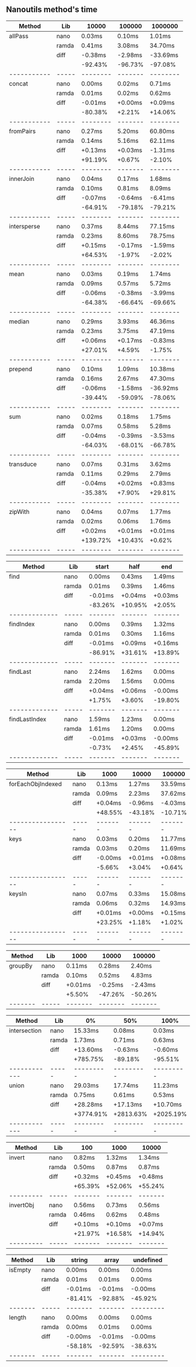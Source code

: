 ## Nanoutils method's time
| Method      | Lib   |    10000 |  100000 |  1000000 |
| ----------- | ----- | -------- | ------- | -------- |
| allPass     | nano  |   0.03ms |  0.10ms |   1.01ms |
|             | ramda |   0.41ms |  3.08ms |  34.70ms |
|             | diff  |  -0.38ms | -2.98ms | -33.69ms |
|             |       |  -92.43% | -96.73% |  -97.08% |
| ----------- | ----- | -------- | ------- | -------- |
| concat      | nano  |   0.00ms |  0.02ms |   0.71ms |
|             | ramda |   0.01ms |  0.02ms |   0.62ms |
|             | diff  |  -0.01ms | +0.00ms |  +0.09ms |
|             |       |  -80.38% |  +2.21% |  +14.06% |
| ----------- | ----- | -------- | ------- | -------- |
| fromPairs   | nano  |   0.27ms |  5.20ms |  60.80ms |
|             | ramda |   0.14ms |  5.16ms |  62.11ms |
|             | diff  |  +0.13ms | +0.03ms |  -1.31ms |
|             |       |  +91.19% |  +0.67% |   -2.10% |
| ----------- | ----- | -------- | ------- | -------- |
| innerJoin   | nano  |   0.04ms |  0.17ms |   1.68ms |
|             | ramda |   0.10ms |  0.81ms |   8.09ms |
|             | diff  |  -0.07ms | -0.64ms |  -6.41ms |
|             |       |  -64.91% | -79.18% |  -79.21% |
| ----------- | ----- | -------- | ------- | -------- |
| intersperse | nano  |   0.37ms |  8.44ms |  77.15ms |
|             | ramda |   0.23ms |  8.60ms |  78.75ms |
|             | diff  |  +0.15ms | -0.17ms |  -1.59ms |
|             |       |  +64.53% |  -1.97% |   -2.02% |
| ----------- | ----- | -------- | ------- | -------- |
| mean        | nano  |   0.03ms |  0.19ms |   1.74ms |
|             | ramda |   0.09ms |  0.57ms |   5.72ms |
|             | diff  |  -0.06ms | -0.38ms |  -3.99ms |
|             |       |  -64.38% | -66.64% |  -69.66% |
| ----------- | ----- | -------- | ------- | -------- |
| median      | nano  |   0.29ms |  3.93ms |  46.36ms |
|             | ramda |   0.23ms |  3.75ms |  47.19ms |
|             | diff  |  +0.06ms | +0.17ms |  -0.83ms |
|             |       |  +27.01% |  +4.59% |   -1.75% |
| ----------- | ----- | -------- | ------- | -------- |
| prepend     | nano  |   0.10ms |  1.09ms |  10.38ms |
|             | ramda |   0.16ms |  2.67ms |  47.30ms |
|             | diff  |  -0.06ms | -1.58ms | -36.92ms |
|             |       |  -39.44% | -59.09% |  -78.06% |
| ----------- | ----- | -------- | ------- | -------- |
| sum         | nano  |   0.02ms |  0.18ms |   1.75ms |
|             | ramda |   0.07ms |  0.58ms |   5.28ms |
|             | diff  |  -0.04ms | -0.39ms |  -3.53ms |
|             |       |  -64.03% | -68.01% |  -66.78% |
| ----------- | ----- | -------- | ------- | -------- |
| transduce   | nano  |   0.07ms |  0.31ms |   3.62ms |
|             | ramda |   0.11ms |  0.29ms |   2.79ms |
|             | diff  |  -0.04ms | +0.02ms |  +0.83ms |
|             |       |  -35.38% |  +7.90% |  +29.81% |
| ----------- | ----- | -------- | ------- | -------- |
| zipWith     | nano  |   0.04ms |  0.07ms |   1.77ms |
|             | ramda |   0.02ms |  0.06ms |   1.76ms |
|             | diff  |  +0.02ms | +0.01ms |  +0.01ms |
|             |       | +139.72% | +10.43% |   +0.62% |
| ----------- | ----- | -------- | ------- | -------- |

| Method        | Lib   |   start |    half |     end |
| ------------- | ----- | ------- | ------- | ------- |
| find          | nano  |  0.00ms |  0.43ms |  1.49ms |
|               | ramda |  0.01ms |  0.39ms |  1.46ms |
|               | diff  | -0.01ms | +0.04ms | +0.03ms |
|               |       | -83.26% | +10.95% |  +2.05% |
| ------------- | ----- | ------- | ------- | ------- |
| findIndex     | nano  |  0.00ms |  0.39ms |  1.32ms |
|               | ramda |  0.01ms |  0.30ms |  1.16ms |
|               | diff  | -0.01ms | +0.09ms | +0.16ms |
|               |       | -86.91% | +31.61% | +13.89% |
| ------------- | ----- | ------- | ------- | ------- |
| findLast      | nano  |  2.24ms |  1.62ms |  0.00ms |
|               | ramda |  2.20ms |  1.56ms |  0.00ms |
|               | diff  | +0.04ms | +0.06ms | -0.00ms |
|               |       |  +1.75% |  +3.60% | -19.80% |
| ------------- | ----- | ------- | ------- | ------- |
| findLastIndex | nano  |  1.59ms |  1.23ms |  0.00ms |
|               | ramda |  1.61ms |  1.20ms |  0.00ms |
|               | diff  | -0.01ms | +0.03ms | -0.00ms |
|               |       |  -0.73% |  +2.45% | -45.89% |
| ------------- | ----- | ------- | ------- | ------- |

| Method            | Lib   |    1000 |   10000 |  100000 |
| ----------------- | ----- | ------- | ------- | ------- |
| forEachObjIndexed | nano  |  0.13ms |  1.27ms | 33.59ms |
|                   | ramda |  0.09ms |  2.23ms | 37.62ms |
|                   | diff  | +0.04ms | -0.96ms | -4.03ms |
|                   |       | +48.55% | -43.18% | -10.71% |
| ----------------- | ----- | ------- | ------- | ------- |
| keys              | nano  |  0.03ms |  0.20ms | 11.77ms |
|                   | ramda |  0.03ms |  0.20ms | 11.69ms |
|                   | diff  | -0.00ms | +0.01ms | +0.08ms |
|                   |       |  -5.66% |  +3.04% |  +0.64% |
| ----------------- | ----- | ------- | ------- | ------- |
| keysIn            | nano  |  0.07ms |  0.33ms | 15.08ms |
|                   | ramda |  0.06ms |  0.32ms | 14.93ms |
|                   | diff  | +0.01ms | +0.00ms | +0.15ms |
|                   |       | +23.25% |  +1.18% |  +1.02% |
| ----------------- | ----- | ------- | ------- | ------- |

| Method  | Lib   |    1000 |   10000 |  100000 |
| ------- | ----- | ------- | ------- | ------- |
| groupBy | nano  |  0.11ms |  0.28ms |  2.40ms |
|         | ramda |  0.10ms |  0.52ms |  4.83ms |
|         | diff  | +0.01ms | -0.25ms | -2.43ms |
|         |       |  +5.50% | -47.26% | -50.26% |
| ------- | ----- | ------- | ------- | ------- |

| Method       | Lib   |        0% |       50% |      100% |
| ------------ | ----- | --------- | --------- | --------- |
| intersection | nano  |   15.33ms |    0.08ms |    0.03ms |
|              | ramda |    1.73ms |    0.71ms |    0.63ms |
|              | diff  |  +13.60ms |   -0.63ms |   -0.60ms |
|              |       |  +785.75% |   -89.18% |   -95.51% |
| ------------ | ----- | --------- | --------- | --------- |
| union        | nano  |   29.03ms |   17.74ms |   11.23ms |
|              | ramda |    0.75ms |    0.61ms |    0.53ms |
|              | diff  |  +28.28ms |  +17.13ms |  +10.70ms |
|              |       | +3774.91% | +2813.63% | +2025.19% |
| ------------ | ----- | --------- | --------- | --------- |

| Method    | Lib   |     100 |    1000 |   10000 |
| --------- | ----- | ------- | ------- | ------- |
| invert    | nano  |  0.82ms |  1.32ms |  1.34ms |
|           | ramda |  0.50ms |  0.87ms |  0.87ms |
|           | diff  | +0.32ms | +0.45ms | +0.48ms |
|           |       | +65.39% | +52.06% | +55.24% |
| --------- | ----- | ------- | ------- | ------- |
| invertObj | nano  |  0.56ms |  0.73ms |  0.56ms |
|           | ramda |  0.46ms |  0.62ms |  0.48ms |
|           | diff  | +0.10ms | +0.10ms | +0.07ms |
|           |       | +21.97% | +16.58% | +14.94% |
| --------- | ----- | ------- | ------- | ------- |

| Method  | Lib   |  string |   array | undefined |
| ------- | ----- | ------- | ------- | --------- |
| isEmpty | nano  |  0.00ms |  0.00ms |    0.00ms |
|         | ramda |  0.01ms |  0.01ms |    0.00ms |
|         | diff  | -0.01ms | -0.01ms |   -0.00ms |
|         |       | -81.41% | -92.88% |   -45.92% |
| ------- | ----- | ------- | ------- | --------- |
| length  | nano  |  0.00ms |  0.00ms |    0.00ms |
|         | ramda |  0.00ms |  0.01ms |    0.00ms |
|         | diff  | -0.00ms | -0.01ms |   -0.00ms |
|         |       | -58.18% | -92.59% |   -38.63% |
| ------- | ----- | ------- | ------- | --------- |
